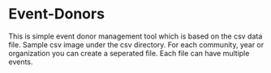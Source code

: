 # Event-Donors

This is simple event donor management tool which is based on the csv data file. Sample csv image under the csv directory. For each community, year or organization you can create a seperated file. Each file can have multiple events.
